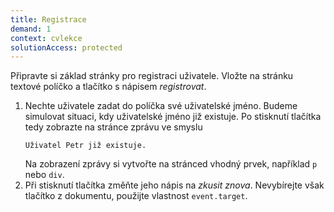 ```yaml
---
title: Registrace
demand: 1
context: cvlekce
solutionAccess: protected
---
```


Připravte si základ stránky pro registraci uživatele. Vložte na stránku textové políčko a tlačítko s nápisem _registrovat_.

1. Nechte uživatele zadat do políčka své uživatelské jméno. Budeme simulovat situaci, kdy uživatelské jméno již existuje. Po stisknutí tlačítka tedy zobrazte na stránce zprávu ve smyslu
   ```text
   Uživatel Petr již existuje.
   ```
   Na zobrazení zprávy si vytvořte na stránced vhodný prvek, například `p` nebo `div`.
1. Při stisknutí tlačítka změňte jeho nápis na _zkusit znova_. Nevybírejte však tlačítko z dokumentu, použijte vlastnost `event.target`.

